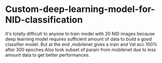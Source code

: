 # Custom-deep-learning-model-for-NID-classification


It's totally difficult to anyone to train model with 20 NID images because deep learning model requires sufficient amount of data to build a good classifier model.
But at the end ,mobilenet gives a train and Val acc 100% after 300 epoches.Also took subset of param from mobilenet due to less amount data to get better performances.

